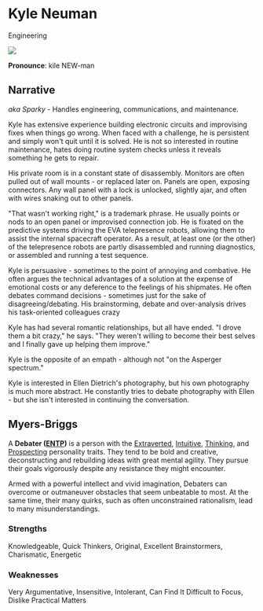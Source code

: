 # Kyle Neuman

Engineering

![](https://www.govconwire.com/wp-content/uploads/2020/06/a0If300000MGo0wEAD-neuman_kyle_20200619.png)

**Pronounce**: kile NEW-man

## Narrative

*aka Sparky* - Handles engineering, communications, and maintenance.

Kyle has extensive experience building electronic circuits and improvising fixes when things go wrong. When faced with a challenge, he is persistent and simply won't quit until it is solved. He is not so interested in routine maintenance, hates doing routine system checks unless it reveals something he gets to repair.

His private room is in a constant state of disassembly. Monitors are often pulled out of wall mounts - or replaced later on. Panels are open, exposing connectors. Any wall panel with a lock is unlocked, slightly ajar, and often with wires snaking out to other panels.

"That wasn't working right," is a trademark phrase. He usually points or nods to an open panel or improvised connection job. He is fixated on the predictive systems driving the EVA telepresence robots, allowing them to assist the internal spacecraft operator. As a result, at least one (or the other) of the telepresence robots are partly disassembled and running diagnostics, or assembled and running a test sequence.

Kyle is persuasive - sometimes to the point of annoying and combative. He often argues the technical advantages of a solution at the expense of emotional costs or any deference to the feelings of his shipmates. He often debates command decisions - sometimes just for the sake of disagreeing/debating. His brainstorming, debate and over-analysis drives his task-oriented colleagues crazy

Kyle has had several romantic relationships, but all have ended. "I drove them a bit crazy," he says. "They weren't willing to become their best selves and I finally gave up helping them improve."

Kyle is the opposite of an empath - although not "on the Asperger spectrum."

Kyle is interested in Ellen Dietrich's photography, but his own photography is much more abstract. He constantly tries to debate photography with Ellen - but she isn't interested in continuing the conversation.

## Myers-Briggs

A **Debater ([ENTP](https://www.16personalities.com/entp-personality))** is a person with the [Extraverted](https://www.16personalities.com/articles/mind-introverted-vs-extraverted), [Intuitive](https://www.16personalities.com/articles/energy-intuitive-vs-observant), [Thinking](https://www.16personalities.com/articles/nature-thinking-vs-feeling), and [Prospecting](https://www.16personalities.com/articles/tactics-judging-vs-prospecting) personality traits. They tend to be bold and creative, deconstructing and rebuilding ideas with great mental agility. They pursue their goals vigorously despite any resistance they might encounter.

Armed with a powerful intellect and vivid imagination, Debaters can overcome or outmaneuver obstacles that seem unbeatable to most. At the same time, their many quirks, such as often unconstrained rationalism, lead to many misunderstandings. 

### Strengths

Knowledgeable, Quick Thinkers, Original, Excellent Brainstormers, Charismatic, Energetic

### **Weaknesses**

Very Argumentative, Insensitive, Intolerant, Can Find It Difficult to Focus, Dislike Practical Matters
